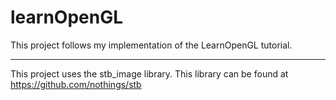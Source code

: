 # learnOpenGL

This project follows my implementation of the LearnOpenGL tutorial.

--------------------------------------------------------

This project uses the stb_image library. This library can be found at https://github.com/nothings/stb
